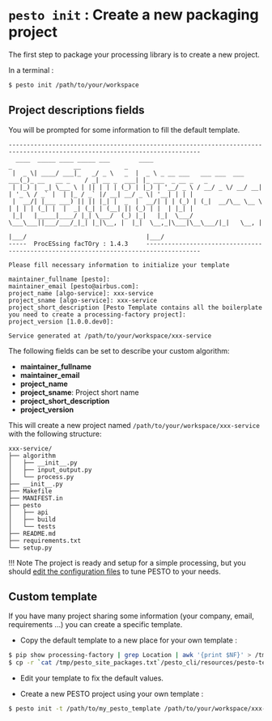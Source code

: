 # `pesto init` : Create a new packaging project

The first step to package your processing library is to create a new project.

In a terminal :
```bash
$ pesto init /path/to/your/workspace
```

## Project descriptions fields

You will be prompted for some information to fill the default template.

```
---------------------------------------------------------------------------------------------------------------------------
  ____  _____ ____ _____ ___        ____                              _                 __            _
 |  _ \| ____/ ___|_   _/ _ \   _  |  _ \ _ __ ___   ___ ___  ___ ___(_)_ __   __ _    / _| __ _  ___| |_ ___  _ __ _   _
 | |_) |  _| \___ \ | || | | | (_) | |_) | '__/ _ \ / __/ _ \/ __/ __| | '_ \ / _` |  | |_ / _` |/ __| __/ _ \| '__| | | |
 |  __/| |___ ___) || || |_| |  _  |  __/| | | (_) | (_|  __/\__ \__ \ | | | | (_| |  |  _| (_| | (__| || (_) | |  | |_| |
 |_|   |_____|____/ |_| \___/  (_) |_|   |_|  \___/ \___\___||___/___/_|_| |_|\__, |  |_|  \__,_|\___|\__\___/|_|   \__, |
                                                                              |___/                                 |___/
-----  ProcESsing facTOry : 1.4.3     -------------------------------------------------------------------------------------

Please fill necessary information to initialize your template

maintainer_fullname [pesto]: 
maintainer_email [pesto@airbus.com]: 
project_name [algo-service]: xxx-service
project_sname [algo-service]: xxx-service
project_short_description [Pesto Template contains all the boilerplate you need to create a processing-factory project]: 
project_version [1.0.0.dev0]: 

Service generated at /path/to/your/workspace/xxx-service
```

The following fields can be set to describe your custom algorithm:

- **maintainer_fullname**
- **maintainer_email**
- **project_name**
- **project_sname**: Project short name
- **project_short_description**
- **project_version**

[//]: # (TODO: Add the precise use of each field?)

This will create a new project named `/path/to/your/workspace/xxx-service` with the following structure:

```text
xxx-service/
├── algorithm
│   ├── __init__.py
│   ├── input_output.py
│   └── process.py
├── __init__.py
├── Makefile
├── MANIFEST.in
├── pesto
│   ├── api
│   ├── build
│   └── tests
├── README.md
├── requirements.txt
└── setup.py
```

!!! Note
    The project is ready and setup for a simple processing, but you should [edit the configuration files](package_configuration.md) to tune PESTO to your needs.


## Custom template

If you have many project sharing some information (your company, email, requirements ...) you can create a specific template.

- Copy the default template to a new place for your own template :

```bash
$ pip show processing-factory | grep Location | awk '{print $NF}' > /tmp/pesto_site_packages.txt
$ cp -r `cat /tmp/pesto_site_packages.txt`/pesto_cli/resources/pesto-template /path/to/my_pesto_template
```

- Edit your template to fix the default values.

- Create a new PESTO project using your own template :

```bash
$ pesto init -t /path/to/my_pesto_template /path/to/your/workspace/xxx-service
```

